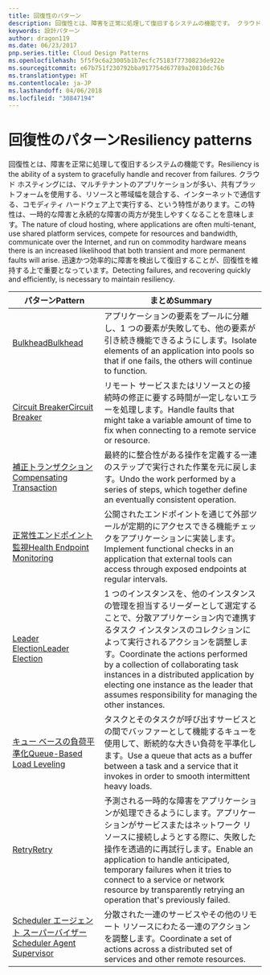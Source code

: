 ```yaml
---
title: 回復性のパターン
description: 回復性とは、障害を正常に処理して復旧するシステムの機能です。 クラウド ホスティングには、マルチテナントのアプリケーションが多い、共有プラットフォームを使用する、リソースと帯域幅を競合する、インターネットで通信する、コモディティ ハードウェア上で実行する、という特性があります。この特性は、一時的な障害と永続的な障害の両方が発生しやすくなることを意味します。 迅速かつ効率的に障害を検出して復旧することが、回復性を維持する上で重要となっています。
keywords: 設計パターン
author: dragon119
ms.date: 06/23/2017
pnp.series.title: Cloud Design Patterns
ms.openlocfilehash: 5f5f9c6a23005b1b7ecfc75183f7730823de922e
ms.sourcegitcommit: e67b751f230792bba917754d67789a20810dc76b
ms.translationtype: HT
ms.contentlocale: ja-JP
ms.lasthandoff: 04/06/2018
ms.locfileid: "30847194"
---
```

# <a name="resiliency-patterns"></a><span data-ttu-id="053ae-106">回復性のパターン</span><span class="sxs-lookup"><span data-stu-id="053ae-106">Resiliency patterns</span></span>

<span data-ttu-id="053ae-107">回復性とは、障害を正常に処理して復旧するシステムの機能です。</span><span class="sxs-lookup"><span data-stu-id="053ae-107">Resiliency is the ability of a system to gracefully handle and recover from failures.</span></span> <span data-ttu-id="053ae-108">クラウド ホスティングには、マルチテナントのアプリケーションが多い、共有プラットフォームを使用する、リソースと帯域幅を競合する、インターネットで通信する、コモディティ ハードウェア上で実行する、という特性があります。この特性は、一時的な障害と永続的な障害の両方が発生しやすくなることを意味します。</span><span class="sxs-lookup"><span data-stu-id="053ae-108">The nature of cloud hosting, where applications are often multi-tenant, use shared platform services, compete for resources and bandwidth, communicate over the Internet, and run on commodity hardware means there is an increased likelihood that both transient and more permanent faults will arise.</span></span> <span data-ttu-id="053ae-109">迅速かつ効率的に障害を検出して復旧することが、回復性を維持する上で重要となっています。</span><span class="sxs-lookup"><span data-stu-id="053ae-109">Detecting failures, and recovering quickly and efficiently, is necessary to maintain resiliency.</span></span>


|                            <span data-ttu-id="053ae-110">パターン</span><span class="sxs-lookup"><span data-stu-id="053ae-110">Pattern</span></span>                             |                                                                                                      <span data-ttu-id="053ae-111">まとめ</span><span class="sxs-lookup"><span data-stu-id="053ae-111">Summary</span></span>                                                                                                       |
|----------------------------------------------------------------|--------------------------------------------------------------------------------------------------------------------------------------------------------------------------------------------------------------------|
|                   [<span data-ttu-id="053ae-112">Bulkhead</span><span class="sxs-lookup"><span data-stu-id="053ae-112">Bulkhead</span></span>](../bulkhead.md)                   |                                                     <span data-ttu-id="053ae-113">アプリケーションの要素をプールに分離し、1 つの要素が失敗しても、他の要素が引き続き機能できるようにします。</span><span class="sxs-lookup"><span data-stu-id="053ae-113">Isolate elements of an application into pools so that if one fails, the others will continue to function.</span></span>                                                      |
|            [<span data-ttu-id="053ae-114">Circuit Breaker</span><span class="sxs-lookup"><span data-stu-id="053ae-114">Circuit Breaker</span></span>](../circuit-breaker.md)            |                                                  <span data-ttu-id="053ae-115">リモート サービスまたはリソースとの接続時の修正に要する時間が一定しないエラーを処理します。</span><span class="sxs-lookup"><span data-stu-id="053ae-115">Handle faults that might take a variable amount of time to fix when connecting to a remote service or resource.</span></span>                                                   |
|   [<span data-ttu-id="053ae-116">補正トランザクション</span><span class="sxs-lookup"><span data-stu-id="053ae-116">Compensating Transaction</span></span>](../compensating-transaction.md)   |                                                      <span data-ttu-id="053ae-117">最終的に整合性がある操作を定義する一連のステップで実行された作業を元に戻します。</span><span class="sxs-lookup"><span data-stu-id="053ae-117">Undo the work performed by a series of steps, which together define an eventually consistent operation.</span></span>                                                       |
| [<span data-ttu-id="053ae-118">正常性エンドポイント監視</span><span class="sxs-lookup"><span data-stu-id="053ae-118">Health Endpoint Monitoring</span></span>](../health-endpoint-monitoring.md) |                                            <span data-ttu-id="053ae-119">公開されたエンドポイントを通じて外部ツールが定期的にアクセスできる機能チェックをアプリケーションに実装します。</span><span class="sxs-lookup"><span data-stu-id="053ae-119">Implement functional checks in an application that external tools can access through exposed endpoints at regular intervals.</span></span>                                            |
|            [<span data-ttu-id="053ae-120">Leader Election</span><span class="sxs-lookup"><span data-stu-id="053ae-120">Leader Election</span></span>](../leader-election.md)            | <span data-ttu-id="053ae-121">1 つのインスタンスを、他のインスタンスの管理を担当するリーダーとして選定することで、分散アプリケーション内で連携するタスク インスタンスのコレクションによって実行されるアクションを調整します。</span><span class="sxs-lookup"><span data-stu-id="053ae-121">Coordinate the actions performed by a collection of collaborating task instances in a distributed application by electing one instance as the leader that assumes responsibility for managing the other instances.</span></span> |
|  [<span data-ttu-id="053ae-122">キュー ベースの負荷平準化</span><span class="sxs-lookup"><span data-stu-id="053ae-122">Queue-Based Load Leveling</span></span>](../queue-based-load-leveling.md)  |                                            <span data-ttu-id="053ae-123">タスクとそのタスクが呼び出すサービスとの間でバッファーとして機能するキューを使用して、断続的な大きい負荷を平準化します。</span><span class="sxs-lookup"><span data-stu-id="053ae-123">Use a queue that acts as a buffer between a task and a service that it invokes in order to smooth intermittent heavy loads.</span></span>                                             |
|                      [<span data-ttu-id="053ae-124">Retry</span><span class="sxs-lookup"><span data-stu-id="053ae-124">Retry</span></span>](../retry.md)                      |             <span data-ttu-id="053ae-125">予測される一時的な障害をアプリケーションが処理できるようにします。アプリケーションがサービスまたはネットワーク リソースに接続しようとする際に、失敗した操作を透過的に再試行します。</span><span class="sxs-lookup"><span data-stu-id="053ae-125">Enable an application to handle anticipated, temporary failures when it tries to connect to a service or network resource by transparently retrying an operation that's previously failed.</span></span>             |
| [<span data-ttu-id="053ae-126">Scheduler エージェント スーパーバイザー</span><span class="sxs-lookup"><span data-stu-id="053ae-126">Scheduler Agent Supervisor</span></span>](../scheduler-agent-supervisor.md) |                                                            <span data-ttu-id="053ae-127">分散された一連のサービスやその他のリモート リソースにわたる一連のアクションを調整します。</span><span class="sxs-lookup"><span data-stu-id="053ae-127">Coordinate a set of actions across a distributed set of services and other remote resources.</span></span>                                                            |

